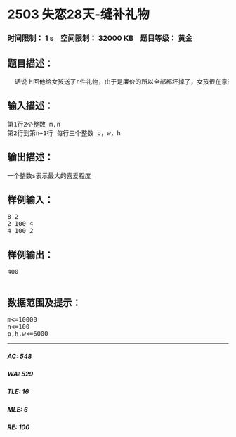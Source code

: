# 2503 失恋28天-缝补礼物   
### 时间限制： 1 s&nbsp;&nbsp;&nbsp;&nbsp;空间限制： 32000 KB&nbsp;&nbsp;&nbsp;&nbsp;题目等级： 黄金  
## 题目描述：  

<pre>
  话说上回他给女孩送了n件礼物，由于是廉价的所以全部都坏掉了，女孩很在意这些礼物，所以决定自己缝补，但是人生苦短啊，女孩时间有限，她总共有m分钟能去缝补礼物。由于损坏程度不一样所以缝补的时间p也是不一样的，每件礼物呢，都有一个女孩的喜爱程度为w，后面还有一个数字h为这种礼物的件数。女孩想让自己的喜爱程度的和最大，那么请聪明的你帮她算一算！（注意：礼物非常多，不一定都能缝补完，女孩也不用把所有时间都花费）
</pre>
  
  
## 输入描述：  

<pre>
第1行2个整数 m,n  
第2行到第n+1行 每行三个整数 p，w，h
</pre>
  
  
## 输出描述：  

<pre>
一个整数s表示最大的喜爱程度
</pre>
  
  
## 样例输入：  

<pre>
8 2  
2 100 4  
4 100 2
</pre>
  
  
## 样例输出：  

<pre>
400
 
</pre>
  
  
## 数据范围及提示：  

<pre>
m<=10000
n<=100
p,h,w<=6000
</pre>
  
  
***  

##### AC: 548  
##### WA: 529  
##### TLE: 16  
##### MLE: 6  
##### RE: 100  
